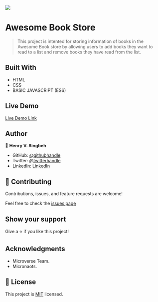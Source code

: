 ![](https://img.shields.io/badge/Microverse-blueviolet)

# Awesome Book Store

> This project is intented for storing information of books in the Awesome Book store by allowing users to add books they want to read to a list and remove books they have read from the list. 


## Built With

- HTML
- CSS
- BASIC JAVASCRIPT (ES6)

## Live Demo 

[Live Demo Link](https://henrycode460.github.io/awesome-book/)



## Author

👤 **Henry V. Singbeh**

- GitHub: [@githubhandle](https://github.com/henrycode460)
- Twitter: [@twitterhandle](https://twitter.com/460code)
- LinkedIn: [LinkedIn](https://www.linkedin.com/in/henry-varflay-singbeh-75707b229/)



## 🤝 Contributing

Contributions, issues, and feature requests are welcome!

Feel free to check the [issues page](https://github.com/henrycode460/awesome-book/issues)

## Show your support

Give a ⭐️ if you like this project!

## Acknowledgments

- Microverse Team.
- Micronaots.




## 📝 License

This project is [MIT](./MIT.md) licensed.